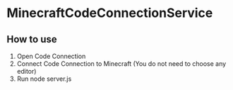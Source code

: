 # MinecraftCodeConnectionService
## How to use
1. Open Code Connection
2. Connect Code Connection to Minecraft (You do not need to choose any editor)
3. Run node server.js

